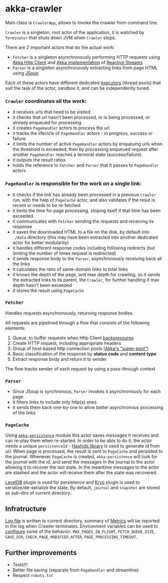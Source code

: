 # akka-crawler

Main class is `CrawlerApp`, allows to invoke the crawler from command line.

`Crawler` is a singleton, root actor of the application, it is watched by `Terminator` that shuts down JVM when `Crawler` stops.

There are 2 important actors that do the actual work: 
* `Fetcher` is a singleton asynchronously performing HTTP requests using [Akka Http Client](https://doc.akka.io/docs/akka-http/current/client-side/index.html) and [Akka implementation](https://doc.akka.io/docs/akka/current/stream/index.html) of [Reactive Streams](http://www.reactive-streams.org/)
* `Parser` is a singleton asynchronously extracting links from page HTML using [JSoup](https://jsoup.org/)

Each of these actors have different dedicated [executors](https://doc.akka.io/docs/akka/current/dispatchers.html) (thread pools) that suit the task of the actor, sandbox it, and can be independently tuned.

### `Crawler` coordinates all the work: 
* it receives urls that need to be visited
* it checks that url hasn't been processed, or is being processed, or already enqueued for processing
* it creates `PageHandler` actors to process the url
* it tracks the lifecicle of `PageHandler` actors - in progress, success or failure
* it limits the number of active `PageHandler` actors by enqueuing urls when the threshold is exceeded, then by processing enqueued request after another `PageHandler` reaches a terminal state (success/failure).
* it outputs the result ratios
* holds the reference to `Fetcher` and `Parser` that it passes to `PageHandler` actors

### `PageHandler` is responsible for the work on a single link:
* it checks if the link has already been processed in a previous `Crawler` run, with the help of `PageCache` actor, and also validates if the resut is recent or needs to be re-fetched
* it limits the time for page processing, stoping itself if that time has been exceeded
* it communicates with `Fetcher` sending the requests and receiving its response
* it saves the downloaded HTML to a file on the disk, by default into `./data` directory (this may have been extracted into another dedicated actor for better modularity)
* it handles different response codes including following redirects (but limiting the number of times request is redirected)
* it sends response body to the `Parser`, asynchronously receiving back all the links
* it calculates the ratio of same-domain links to total links
* it knows the depth of the page, and max depth for crawling, so it sends the extracted links to its parent, the `Crawler`, for further handling if max depth hasn't been exceeded
* it stores the result using `PageCache`

### `Fetcher`
Handles requests asynchronously, returning response bodies.

All requests are pipelined through a flow that consists of the following elements:
1. Queue, to buffer requests when Http Client [backpressures](https://doc.akka.io/docs/akka/2.5.3/scala/stream/stream-flows-and-basics.html#back-pressure-explained)
1. Create HTTP request, including appropriate headers
1. Group of host-based http connection pools ([Akka's "super-pool"](https://doc.akka.io/docs/akka-http/current/client-side/request-level.html#flow-based-variant))
1. Basic classification of the response by **status code** and **content type**
1. Extract response body and return it to sender

The flow tracks sender of each request by using a pass-through context

### `Parser`
* Since JSoup is synchronous, `Parser` invokes it asynchronously for each page
* it filters links to include only http(s) ones
* it sends them back one-by-one to allow better asynchronous processing of the links

### `PageCache`
Using [`akka-persistence`](https://doc.akka.io/docs/akka/current/persistence.html) module this actor saves messages it receives and can re-play them when re-started.
In order to be able to do it, the actor needs a unique `persistenceId` - [Hashids library](https://hashids.org/) is used to generate id from url.
When page is processed, the result is sent to `PageCache` and persisted to the journal.
Whenever `PageCache` is created, `akka-persistence` will look for the journal with the id, and send the messages in the journal to the actor allowing it to recover the last state. In the meantime messages to the actor are stashed and the actor will receive them after the state was recovered.

[LevelDB](https://github.com/google/leveldb) plugin is used for persistence and [Kryo](https://github.com/EsotericSoftware/kryo) plugin is used to serialize/de-serialize the state.
By default, `journal` and `snapshot` are stored as sub-dirs of current directory.

## Infratructure
[Log file](https://www.slf4j.org/) is written to current directory, summary of [Metrics](https://metrics.dropwizard.io/) will be reported in the log when Crawler terminates.
Environment variables can be used to [configure](https://github.com/lightbend/config) some of the behavior: `MAX_PAGES_IN_FLIGHT`, `FETCH_QUEUE_SIZE`, `SAVE_DIR`, `CHECK_PAGE_MODIFIED_AFTER`, `PAGE_PROCESSING_TIMEOUT`. 

## Further improvements
* Tests!!!
* Better file saving (separate from `PageHandler` and streamline)
* Respect `robots.txt`


